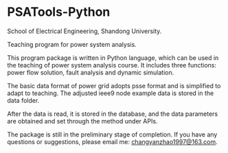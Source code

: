 # PSATools-Python
School of Electrical Engineering, Shandong University.

Teaching program for power system analysis.

This program package is written in Python language, which can be used in the teaching of power system analysis course. It includes three functions: power flow solution, fault analysis and dynamic simulation.

The basic data format of power grid adopts psse format and is simplified to adapt to teaching. The adjusted ieee9 node example data is stored in the data folder.

After the data is read, it is stored in the database, and the data parameters are obtained and set through the method under APIs.

The package is still in the preliminary stage of completion. If you have any questions or suggestions, please email me: changyanzhao1997@163.com.
